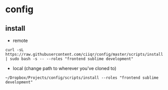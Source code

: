 # config

## install

* remote

```
curl -sL https://raw.githubusercontent.com/ciiqr/config/master/scripts/install | sudo bash -s -- --roles "frontend sublime development"
```

* local (change path to wherever you've cloned to)

```
~/Dropbox/Projects/config/scripts/install --roles "frontend sublime development"
```
